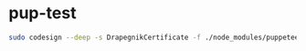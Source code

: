 # pup-test

```bash
sudo codesign --deep -s DrapegnikCertificate -f ./node_modules/puppeteer/.local-chromium/mac-706915/chrome-mac/Chromium.app/
```
